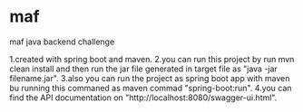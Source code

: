 # maf
maf java backend challenge 

1.created with spring boot and maven.
2.you can run this project by run mvn clean install and then run the jar file generated in target file as "java -jar filename.jar".
3.also you can run the project as spring boot app with maven bu running this commaned as maven commad "spring-boot:run".
4.you can find the API documentation on "http://localhost:8080/swagger-ui.html".
